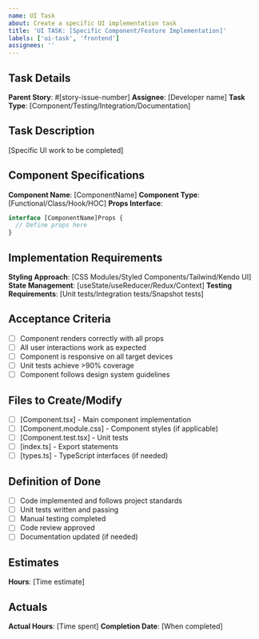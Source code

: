 ```yaml
---
name: UI Task
about: Create a specific UI implementation task
title: 'UI TASK: [Specific Component/Feature Implementation]'
labels: ['ui-task', 'frontend']
assignees: ''
---
```


## Task Details
**Parent Story**: #[story-issue-number]
**Assignee**: [Developer name]
**Task Type**: [Component/Testing/Integration/Documentation]

## Task Description
[Specific UI work to be completed]

## Component Specifications
**Component Name**: [ComponentName]
**Component Type**: [Functional/Class/Hook/HOC]
**Props Interface**: 
```typescript
interface [ComponentName]Props {
  // Define props here
}
```

## Implementation Requirements
**Styling Approach**: [CSS Modules/Styled Components/Tailwind/Kendo UI]
**State Management**: [useState/useReducer/Redux/Context]
**Testing Requirements**: [Unit tests/Integration tests/Snapshot tests]

## Acceptance Criteria
- [ ] Component renders correctly with all props
- [ ] All user interactions work as expected
- [ ] Component is responsive on all target devices
- [ ] Unit tests achieve >90% coverage
- [ ] Component follows design system guidelines

## Files to Create/Modify
- [ ] [Component.tsx] - Main component implementation
- [ ] [Component.module.css] - Component styles (if applicable)
- [ ] [Component.test.tsx] - Unit tests
- [ ] [index.ts] - Export statements
- [ ] [types.ts] - TypeScript interfaces (if needed)

## Definition of Done
- [ ] Code implemented and follows project standards
- [ ] Unit tests written and passing
- [ ] Manual testing completed
- [ ] Code review approved
- [ ] Documentation updated (if needed)

## Estimates
**Hours**: [Time estimate]

## Actuals
**Actual Hours**: [Time spent]
**Completion Date**: [When completed]